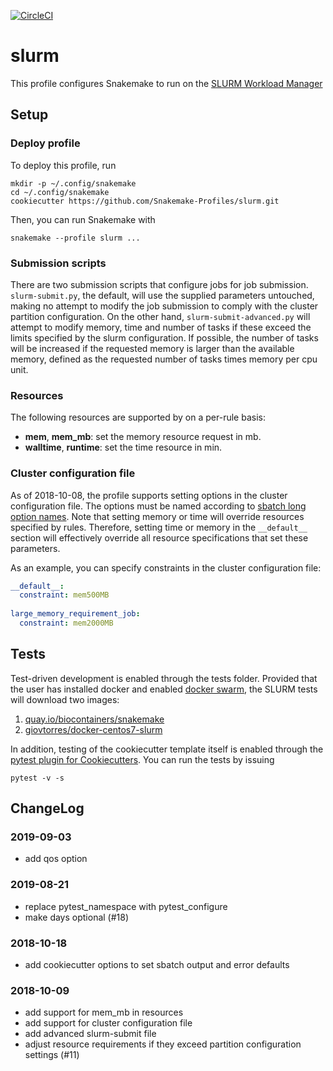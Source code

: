 [![CircleCI](https://circleci.com/gh/percyfal/slurm.svg?style=svg)](https://circleci.com/gh/percyfal/slurm)

# slurm

This profile configures Snakemake to run on the [SLURM Workload Manager](https://slurm.schedmd.com/)

## Setup

### Deploy profile

To deploy this profile, run

	mkdir -p ~/.config/snakemake
	cd ~/.config/snakemake
	cookiecutter https://github.com/Snakemake-Profiles/slurm.git

Then, you can run Snakemake with

	snakemake --profile slurm ...


### Submission scripts

There are two submission scripts that configure jobs for job
submission. `slurm-submit.py`, the default, will use the supplied
parameters untouched, making no attempt to modify the job submission
to comply with the cluster partition configuration. On the other hand,
`slurm-submit-advanced.py` will attempt to modify memory, time and
number of tasks if these exceed the limits specified by the slurm
configuration. If possible, the number of tasks will be increased if
the requested memory is larger than the available memory, defined as
the requested number of tasks times memory per cpu unit.

### Resources

The following resources are supported by on a per-rule basis:

- **mem**, **mem_mb**: set the memory resource request in mb.
- **walltime**, **runtime**: set the time resource in min.

### Cluster configuration file

As of 2018-10-08, the profile supports setting options in the cluster
configuration file. The options must be named according to [sbatch
long option names](https://slurm.schedmd.com/sbatch.html). Note that
setting memory or time will override resources specified by rules.
Therefore, setting time or memory in the `__default__` section will
effectively override all resource specifications that set these
parameters.

As an example, you can specify constraints in the cluster
configuration file:

```yaml
__default__:
  constraint: mem500MB
  
large_memory_requirement_job:
  constraint: mem2000MB
```


## Tests

Test-driven development is enabled through the tests folder. Provided
that the user has installed docker and enabled [docker
swarm](https://docs.docker.com/engine/swarm/), the SLURM tests will
download two images:

1. [quay.io/biocontainers/snakemake](https://quay.io/repository/biocontainers/snakemake?tab=tags)
2. [giovtorres/docker-centos7-slurm](https://github.com/giovtorres/docker-centos7-slurm)

In addition, testing of the cookiecutter template itself is enabled
through the [pytest plugin for
Cookiecutters](https://github.com/hackebrot/pytest-cookies). You can
run the tests by issuing

	pytest -v -s


## ChangeLog

### 2019-09-03

- add qos option

### 2019-08-21

- replace pytest_namespace with pytest_configure
- make days optional (#18)

### 2018-10-18

- add cookiecutter options to set sbatch output and error defaults

### 2018-10-09

- add support for mem_mb in resources
- add support for cluster configuration file
- add advanced slurm-submit file
- adjust resource requirements if they exceed partition configuration
  settings (#11)

